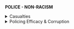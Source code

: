 **POLICE - NON-RACISM**

<details markdown="1">
<summary>Casualties</summary>

# **Casualties**
- [BMJ Journals Injury Prevention: Miller et al. 17](https://injuryprevention.bmj.com/content/23/1/27)
  - Analyzed 12.3 million police interventions
  - **1,000 deaths** (2016)
  - **1 in 291 stops/arrests** resulted in hospital-treated injury or death of a suspect or bystander
  - **55,400 people were injured or killed** by cops during legal stop and search incidents in one year

- [Criminal Legal News: Zoukis 18](https://www.criminallegalnews.org/news/2018/mar/16/cops-killed-100-times-more-americans-terrorists-did-2017/)
  - Cops Killed **100 Times** More Americans Than Terrorists Did in 2017 (1,000 people)

- [Mapping Police Violence](https://mappingpoliceviolence.org/):
  - Black people are disproportionately killed by cops even though in these cases, blacks are more frequently unarmed than other races
  - Violent crime rate of a city does not correlate with rate of police violence in that city 
![](https://github.com/source-library/source-library.github.io/blob/main/assets/police-non-racism-01.png?raw=true)

- [Criminal Legal News: Chappell 18](https://www.criminallegalnews.org/news/2018/jun/16/doj-police-shooting-family-dogs-has-become-epidemic/)
  - The DOJ estimates that around **25 to 30** dogs are killed by cops **every day**, with some numbers as high as 10,000 per year.
  - The totals **could be higher** -- most police agencies do not formally track officer-involved shootings involving animals.

------------

</details>
<details markdown="1">
<summary>Policing Efficacy & Corruption</summary>

# **Policing Efficacy & Corruption**
- [Goldstein et al. 18](https://www.law.nyu.edu/sites/default/files/upload_documents/YOU_policing.pdf)
  - Police departments that collect **more in fees** and fines are **less effective** at solving crimes
  - “Specifically, we find that a **1 percent increase** in the share of own-source revenues from f**ees, fines, and forfeitures** collected by a municipality is associated with a **decrease** in the **violent crime clearance** rate of **3.7 percentage points**”
    - This relationship is proven through a variety of empirical strategies, the details of which are outlined extensively on the methodology

- [Mummolo 18](https://www.pnas.org/content/115/37/9181) ([cited](https://www.pbs.org/newshour/science/police-militarization-fails-to-protect-officers-and-targets-black-communities-study-finds))
  - Even after adjusting for local crime rates, **militarized police forces are disproportionately dispatched in African-American communities**
  - The common person is less likely to support militarized police forces, so **militarization would worsen the police force’s reputation**
    - Worsened reputation of police force is speculated to lead to more crime and to hindered investigations, as people trust the police less and perceive it as having less authority
  - Statistically significant **changes in police safety or crime reduction weren’t found when the police were militarized**

- [https://journals.sagepub.com/doi/abs/10.1177/1748895818794225](https://journals.sagepub.com/doi/abs/10.1177/1748895818794225) examines private interlocks with public police

- [https://www.nytimes.com/2020/06/19/upshot/unrest-police-time-violent-crime.html](https://www.nytimes.com/2020/06/19/upshot/unrest-police-time-violent-crime.html) only ~4% of police time is dedicated to dealing with violent crime

- [https://www.aele.org/loscode2000.html](https://www.aele.org/loscode2000.html)

- [According to a study from the US Department of Justice](https://www.ncjrs.gov/pdffiles1/nij/181312.pdf) (based on survey data from police officers themselves):
  - **61% of cops "do not always report** even serious criminal violations that **involve the abuse of authority by fellow officers**."
  - **52% of cops** believed that "It is not unusual **for officers to ignore improper conduct** by their fellow officers."
  - A strong majority of cops **allow their fellow officers to get away with misconduct**, and believe that others do it as well. This is indicative of a culture of abuse within police departments
  - The use of force by police is very often improper; according to the DOJ, "**improper force was used in 38 percent of encounters that involved force**." More than one-third of all police uses of force are "improper," and those are just the ones that we know about!

- [https://www.nytimes.com/2016/09/11/us/whereabouts-of-cast-out-police-officers-other-cities-often-hire-them.html](https://www.nytimes.com/2016/09/11/us/whereabouts-of-cast-out-police-officers-other-cities-often-hire-them.html)

- [Baughman 2020](https://papers.ssrn.com/sol3/papers.cfm?abstract_id=3566383)
  - The arrest and clearance rates for police are way off. While the number of reported crimes being solved is already absurdly low (**25% on a good year)**, it drops dramatically when we look at all crimes committed.
  - “**The true arrest rates below consider the known crimes compared to the arrest rates for those crimes.193 These numbers will demonstrate that police are solving even less crimes than we may have thought in the last Part. In fact, overall, a 10% arrest rate is typical for the major crimes combined—murder, rape/sexual assault, robbery, aggravated assault, larceny-theft, burglary, and motor vehicle theft.”** (Overall, the true percent arrested stayed in the 10% range largely between 1990 to 2018. )
  - The overall standard clearance rate, comparing total crimes reported to police with clearance rates in 2018, is **21.64%, meaning 78.36% of crimes are not cleared.**
  -  **True clearance rates presumably consider a large swath of crimes that could be reported to police but are not. Starting in 1990, the overall true percent of crimes cleared was 10.03%. In 1998, the true percent cleared was 7.92%.216 For 2004 and 2006, the overall true percent cleared was 9.26% and 9.19%, respectively. For 2009, police improved clearance to 12.10% of overall crimes, and in 2014, it was 11.71%. Finally, in 2018 the overall true percent cleared went back down to 10.61%. Overall, true clearance rates in the last thirty years remained around 10%.**

- [Kleck and Barnes 2010](https://journals.sagepub.com/doi/abs/10.1177/0011128710382263?journalCode=cadc)
  - Tests the association between survey respondents’ perceptions of arrest risk and the level of police strength prevailing in the counties where they live.
  - **“No relationship between the number of police officers per capita and perceptions of the risk of arrest was found, suggesting that increases in police manpower will not increase general deterrent effects and decreases will not reduce these effects. The authors also considered the possibility that police manpower levels influence the number of criminals incarcerated, and thus affect crime rates via the incapacitative effects of incarceration, but concluded that such an effect is unlikely.”**

- [Chin and Wells, 98](https://papers.ssrn.com/sol3/papers.cfm?abstract_id=1810012)
  - Report on why cops help protect other cops when they abuse their power
  - Goes over framing, perjury, evidence suppression, the “blue wall of silence”, and how the justice system in inadequately equipped to respond
- [https://onlinelibrary.wiley.com/doi/10.1111/gove.12281](https://onlinelibrary.wiley.com/doi/10.1111/gove.12281)

</details>